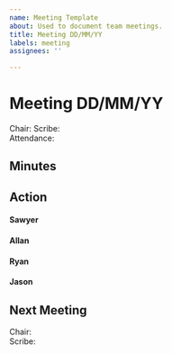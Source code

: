 ```yaml
---
name: Meeting Template
about: Used to document team meetings.
title: Meeting DD/MM/YY
labels: meeting
assignees: ''

---
```


# Meeting DD/MM/YY 

Chair: 
Scribe:  
Attendance: 

## Minutes 

## Action

#### Sawyer

#### Allan

#### Ryan

#### Jason

## Next Meeting

Chair:  
Scribe:
